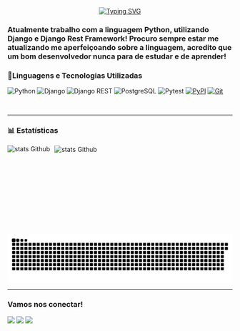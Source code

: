 <div align="center">
  <a href="https://git.io/typing-svg">
    <img src="https://readme-typing-svg.demolab.com?font=Fira+Code&size=25&duration=3500&pause=1000&color=4169E1&width=435&lines=%F0%9F%91%8B+Ol%C3%A1%2C+eu+sou+o+Erasmo!;Desenvolvedor+Back-End!%F0%9F%92%BB" alt="Typing SVG">
  </a>
</div>

### Atualmente trabalho com a linguagem Python, utilizando Django e Django Rest Framework! Procuro sempre estar me atualizando me aperfeiçoando sobre a linguagem, acredito que um bom desenvolvedor nunca para de estudar e de aprender! 

### 🤖Linguagens e Tecnologias Utilizadas 
![Python](https://img.shields.io/badge/-Python-3776AB?style=flat&logo=python&logoColor=white)
![Django](https://img.shields.io/badge/-Django-092E20?style=flat&logo=django&logoColor=white)
![Django REST](https://img.shields.io/badge/-Django%20REST-ff1709?style=flat&logo=django&logoColor=white&color=ff1709)
![PostgreSQL](https://img.shields.io/badge/-PostgreSQL-336791?style=flat&logo=postgresql&logoColor=white)
![Pytest](https://img.shields.io/badge/-Pytest-0A9EDC?style=flat&logo=pytest&logoColor=white)
[![PyPI](https://img.shields.io/badge/PyPI-3775A9?logo=pypi&logoColor=fff)](#)
[![Git](https://img.shields.io/badge/Git-F05032?logo=git&logoColor=fff)](#)

<br>

---
### 📊 Estatísticas 
<p>
  <img
  align = "left"
  alt = "stats Github"
  height = "200"
  style = "padding-right: 10px;"
  src = "https://github-readme-stats.vercel.app/api?username=Dev-Erasmo-Oliveira&show_icons=true&theme=tokyonight&include_all_commits=true&locale=pt-br&count_private=true"
  />

  <img
  align = "center"
  alt = "stats Github"
  height = "200"
  style = "padding-right: 10px;"
  src = "https://github-readme-stats.vercel.app/api/top-langs/?username=Dev-Erasmo-Oliveira&theme=tokyonight&layout=compact&custom_title=Tecnologias"/>  
<br>


<picture align="center">
  <source media="(prefers-color-scheme: dark)" srcset="https://raw.githubusercontent.com/Dev-Erasmo-Oliveira/Dev-Erasmo-Oliveira/output/github-contribution-grid-snake-dark.svg">
  <source media="(prefers-color-scheme: light)" srcset="https://raw.githubusercontent.com/Dev-Erasmo-Oliveira/Dev-Erasmo-Oliveira/output/github-contribution-grid-snake-dark.svg">
  <img align="center" alt="github contribution grid snake animation" src="https://raw.githubusercontent.com/Dev-Erasmo-Oliveira/Dev-Erasmo-Oliveira/output/github-contribution-grid-snake.svg">
</picture>

---

### Vamos nos conectar!
<p> 
    <a href="https://instagram.com/ynw_erasmo" target="_blank"><img src="https://img.shields.io/badge/-Instagram-%23E4405F?style=for-the-badge&logo=instagram&logoColor=white" target="_blank"></a>
    <a href = "mailto:erasmohazzagui021@gmail.com"><img src="https://img.shields.io/badge/-Gmail-%23333?style=for-the-badge&logo=gmail&logoColor=white" target="_blank"></a>
    <a href="https://www.linkedin.com/in/erasmooliveiradev/" target="_blank"><img src="https://img.shields.io/badge/-LinkedIn-%230077B5?style=for-the-badge&logo=linkedin&logoColor=white" target="_blank"></a> 
</p>
